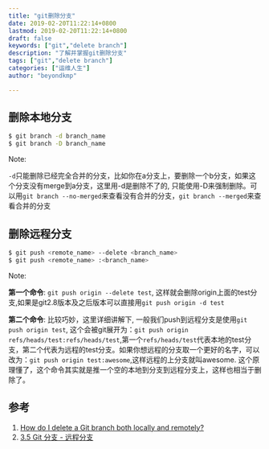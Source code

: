 ```yaml
---
title: "git删除分支"
date: 2019-02-20T11:22:14+0800
lastmod: 2019-02-20T11:22:14+0800
draft: false
keywords: ["git","delete branch"]
description: "了解并掌握git删除分支"
tags: ["git","delete branch"]
categories: ["运维人生"]
author: "beyondkmp"

---
```

## 删除本地分支

```bash
$ git branch -d branch_name
$ git branch -D branch_name
```

Note:

`-d`只能删除已经完全合并的分支，比如你在a分支上，要删除一个b分支，如果这个分支没有merge到a分支，这里用-d是删除不了的, 只能使用-D来强制删除。可以用`git branch --no-merged`来查看没有合并的分支，`git branch --merged`来查看合并的分支

<!--more-->

## 删除远程分支

```bash
$ git push <remote_name> --delete <branch_name>
$ git push <remote_name> :<branch_name>
```

Note:

**第一个命令**: `git push origin --delete test`, 这样就会删除origin上面的test分支,如果是git2.8版本及之后版本可以直接用`git push origin -d test`

**第二个命令**: 比较巧妙，这里详细讲解下, 一般我们push到远程分支是使用`git push origin test`, 这个会被git展开为：`git push origin refs/heads/test:refs/heads/test`,第一个`refs/heads/test`代表本地的test分支，第二个代表为远程的test分支。如果你想远程的分支取一个更好的名字，可以改为：`git push origin test:awesome`,这样远程的上分支就叫awesome. 这个原理懂了，这个命令其实就是推一个空的本地到分支到远程分支上，这样也相当于删除了。

## 参考
1. [How do I delete a Git branch both locally and remotely?](https://stackoverflow.com/questions/2003505/how-do-i-delete-a-git-branch-both-locally-and-remotely)
2. [3.5 Git 分支 - 远程分支](https://git-scm.com/book/zh/v2/Git-%E5%88%86%E6%94%AF-%E8%BF%9C%E7%A8%8B%E5%88%86%E6%94%AF)
